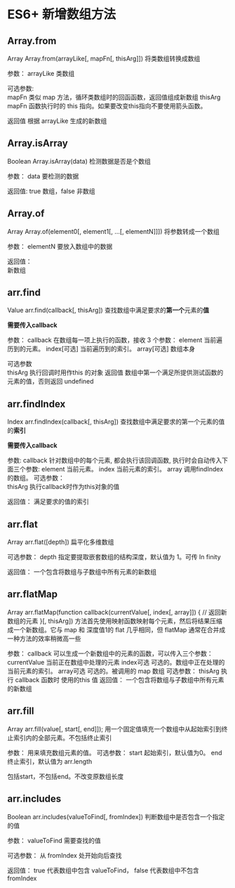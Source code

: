# ES6+ 新增数组方法

## Array.from
Array Array.from(arrayLike[, mapFn[, thisArg]]) 将类数组转换成数组

参数：
    arrayLike 类数组

可选参数:    
    mapFn 类似 map 方法，循环类数组时的回函函数，返回值组成新数组
    thisArg mapFn 函数执行时的 this 指向。如果要改变this指向不要使用箭头函数。

返回值
    根据 arrayLike 生成的新数组


## Array.isArray

Boolean Array.isArray(data) 检测数据是否是个数组

参数：
    data 要检测的数据

返回值:
    true 数组，false 非数组


## Array.of

Array Array.of(element0[, element1[, ...[, elementN]]]) 将参数转成一个数组

参数：
    elementN 要放入数组中的数据

返回值：   
    新数组


## arr.find
Value arr.find(callback[, thisArg]) 查找数组中满足要求的**第一个**元素的**值**

**需要传入callback**

参数：
    callback
        在数组每一项上执行的函数，接收 3 个参数：
            element 
                当前遍历到的元素。
            index[可选]
                当前遍历到的索引。
            array[可选]
                数组本身

可选参数               
    thisArg
        执行回调时用作this 的对象
返回值
    数组中第一个满足所提供测试函数的元素的值，否则返回 undefined


## arr.findIndex
Index arr.findIndex(callback[, thisArg]) 查找数组中满足要求的第一个元素的值的**索引**

**需要传入callback**

参数:
    callback
        针对数组中的每个元素, 都会执行该回调函数, 执行时会自动传入下面三个参数:
        element
            当前元素。
        index
            当前元素的索引。
        array
            调用findIndex的数组。
可选参数：            
    thisArg
        执行callback时作为this对象的值

返回值：
    满足要求的值的索引

## arr.flat
Array arr.flat([depth]) 扁平化多维数组

可选参数：
    depth
        指定要提取嵌套数组的结构深度，默认值为 1。可传 In finity 

返回值：
    一个包含将数组与子数组中所有元素的新数组

## arr.flatMap
Array arr.flatMap(function callback(currentValue[, index[, array]]) {
    // 返回新数组的元素
}[, thisArg])  方法首先使用映射函数映射每个元素，然后将结果压缩成一个新数组。它与 map 和 深度值1的 flat 几乎相同，但 flatMap 通常在合并成一种方法的效率稍微高一些

参数：
    callback
        可以生成一个新数组中的元素的函数，可以传入三个参数：
        currentValue
            当前正在数组中处理的元素
        index可选
            可选的。数组中正在处理的当前元素的索引。
        array可选
            可选的。被调用的 map 数组
可选参数：
    thisArg
        执行 callback 函数时 使用的this 值
返回值：
    一个包含将数组与子数组中所有元素的新数组


## arr.fill 

Array arr.fill(value[, start[, end]]); 用一个固定值填充一个数组中从起始索引到终止索引内的全部元素。不包括终止索引

参数：
    用来填充数组元素的值。
可选参数：
    start 
        起始索引，默认值为0。
    end 
        终止索引，默认值为 arr.length

包括start，不包括end。不改变原数组长度

## arr.includes

Boolean arr.includes(valueToFind[, fromIndex]) 判断数组中是否包含一个指定的值

参数：
    valueToFind 需要查找的值

可选参数：
    从 fromIndex 处开始向后查找  

返回值：
    true 代表数组中包含 valueToFind， false 代表数组中不包含 fromIndex